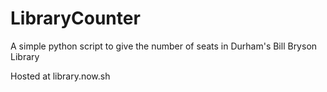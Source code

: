 # LibraryCounter
A simple python script to give the number of seats in Durham's Bill Bryson Library

Hosted at library.now.sh
